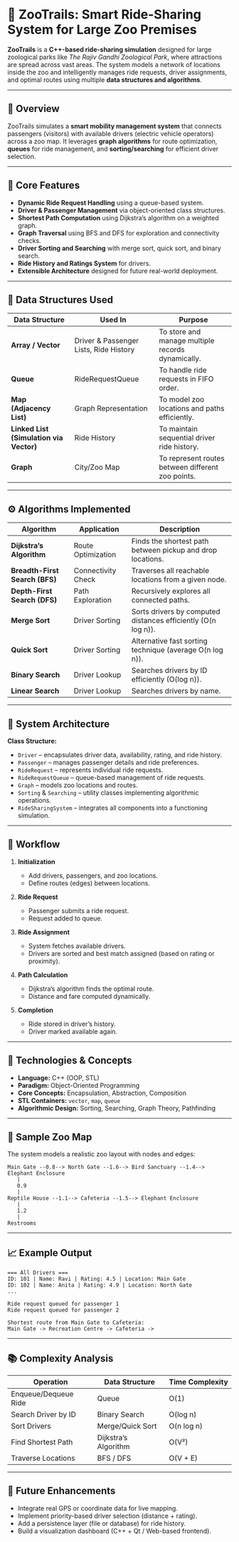 # 🦓 ZooTrails: Smart Ride-Sharing System for Large Zoo Premises

**ZooTrails** is a **C++-based ride-sharing simulation** designed for large zoological parks like *The Rajiv Gandhi Zoological Park*, where attractions are spread across vast areas. The system models a network of locations inside the zoo and intelligently manages ride requests, driver assignments, and optimal routes using multiple **data structures and algorithms**.

---

## 🚀 Overview

ZooTrails simulates a **smart mobility management system** that connects passengers (visitors) with available drivers (electric vehicle operators) across a zoo map.
It leverages **graph algorithms** for route optimization, **queues** for ride management, and **sorting/searching** for efficient driver selection.

---

## 🧩 Core Features

* **Dynamic Ride Request Handling** using a queue-based system.
* **Driver & Passenger Management** via object-oriented class structures.
* **Shortest Path Computation** using Dijkstra’s algorithm on a weighted graph.
* **Graph Traversal** using BFS and DFS for exploration and connectivity checks.
* **Driver Sorting and Searching** with merge sort, quick sort, and binary search.
* **Ride History and Ratings System** for drivers.
* **Extensible Architecture** designed for future real-world deployment.

---

## 🧠 Data Structures Used

| Data Structure                          | Used In                                | Purpose                                           |
| --------------------------------------- | -------------------------------------- | ------------------------------------------------- |
| **Array / Vector**                      | Driver & Passenger Lists, Ride History | To store and manage multiple records dynamically. |
| **Queue**                               | RideRequestQueue                       | To handle ride requests in FIFO order.            |
| **Map (Adjacency List)**                | Graph Representation                   | To model zoo locations and paths efficiently.     |
| **Linked List (Simulation via Vector)** | Ride History                           | To maintain sequential driver ride history.       |
| **Graph**                               | City/Zoo Map                           | To represent routes between different zoo points. |

---

## ⚙️ Algorithms Implemented

| Algorithm                      | Application        | Description                                                   |
| ------------------------------ | ------------------ | ------------------------------------------------------------- |
| **Dijkstra’s Algorithm**       | Route Optimization | Finds the shortest path between pickup and drop locations.    |
| **Breadth-First Search (BFS)** | Connectivity Check | Traverses all reachable locations from a given node.          |
| **Depth-First Search (DFS)**   | Path Exploration   | Recursively explores all connected paths.                     |
| **Merge Sort**                 | Driver Sorting     | Sorts drivers by computed distances efficiently (O(n log n)). |
| **Quick Sort**                 | Driver Sorting     | Alternative fast sorting technique (average O(n log n)).      |
| **Binary Search**              | Driver Lookup      | Searches drivers by ID efficiently (O(log n)).                |
| **Linear Search**              | Driver Lookup      | Searches drivers by name.                                     |

---

## 🧱 System Architecture

**Class Structure:**

* `Driver` – encapsulates driver data, availability, rating, and ride history.
* `Passenger` – manages passenger details and ride preferences.
* `RideRequest` – represents individual ride requests.
* `RideRequestQueue` – queue-based management of ride requests.
* `Graph` – models zoo locations and routes.
* `Sorting` & `Searching` – utility classes implementing algorithmic operations.
* `RideSharingSystem` – integrates all components into a functioning simulation.

---

## 🧮 Workflow

1. **Initialization**

   * Add drivers, passengers, and zoo locations.
   * Define routes (edges) between locations.

2. **Ride Request**

   * Passenger submits a ride request.
   * Request added to queue.

3. **Ride Assignment**

   * System fetches available drivers.
   * Drivers are sorted and best match assigned (based on rating or proximity).

4. **Path Calculation**

   * Dijkstra’s algorithm finds the optimal route.
   * Distance and fare computed dynamically.

5. **Completion**

   * Ride stored in driver’s history.
   * Driver marked available again.

---

## 🧰 Technologies & Concepts

* **Language:** C++ (OOP, STL)
* **Paradigm:** Object-Oriented Programming
* **Core Concepts:** Encapsulation, Abstraction, Composition
* **STL Containers:** `vector`, `map`, `queue`
* **Algorithmic Design:** Sorting, Searching, Graph Theory, Pathfinding

---

## 🧩 Sample Zoo Map

The system models a realistic zoo layout with nodes and edges:

```
Main Gate --0.8--> North Gate --1.6--> Bird Sanctuary --1.4--> Elephant Enclosure
   |                               
   0.9
   |
Reptile House --1.1--> Cafeteria --1.5--> Elephant Enclosure
   |
   1.2
   |
Restrooms
```

---

## 📈 Example Output

```
=== All Drivers ===
ID: 101 | Name: Ravi | Rating: 4.5 | Location: Main Gate
ID: 102 | Name: Anita | Rating: 4.9 | Location: North Gate
...

Ride request queued for passenger 1
Ride request queued for passenger 2

Shortest route from Main Gate to Cafeteria:
Main Gate -> Recreation Centre -> Cafeteria ->
```

---

## 📚 Complexity Analysis

| Operation            | Data Structure       | Time Complexity |
| -------------------- | -------------------- | --------------- |
| Enqueue/Dequeue Ride | Queue                | O(1)            |
| Search Driver by ID  | Binary Search        | O(log n)        |
| Sort Drivers         | Merge/Quick Sort     | O(n log n)      |
| Find Shortest Path   | Dijkstra’s Algorithm | O(V²)           |
| Traverse Locations   | BFS / DFS            | O(V + E)        |

---

## 🔮 Future Enhancements

* Integrate real GPS or coordinate data for live mapping.
* Implement priority-based driver selection (distance + rating).
* Add a persistence layer (file or database) for ride history.
* Build a visualization dashboard (C++ + Qt / Web-based frontend).



